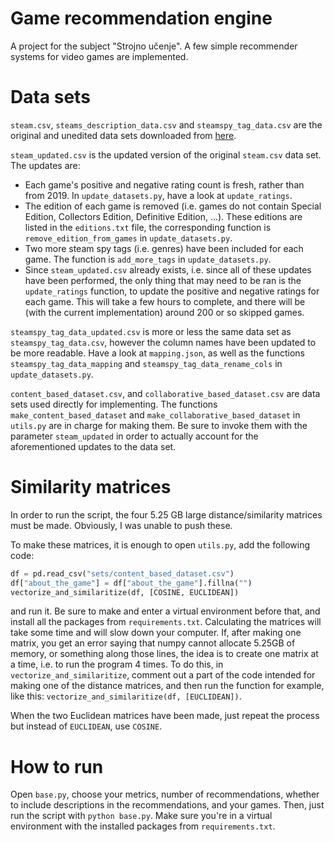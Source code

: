 # Game recommendation engine

A project for the subject "Strojno učenje". A few simple recommender systems for video games are implemented.

# Data sets

`steam.csv`, `steams_description_data.csv` and `steamspy_tag_data.csv` are the original and unedited data sets downloaded from [here](https://www.kaggle.com/nikdavis/steam-store-games).

`steam_updated.csv` is the updated version of the original `steam.csv` data set. The updates are:

-   Each game's positive and negative rating count is fresh, rather than from 2019. In `update_datasets.py`, have a look at `update_ratings`.
-   The edition of each game is removed (i.e. games do not contain Special Edition, Collectors Edition, Definitive Edition, ...). These editions are listed in the `editions.txt` file, the corresponding function is `remove_edition_from_games` in `update_datasets.py`.
-   Two more steam spy tags (i.e. genres) have been included for each game. The function is `add_more_tags` in `update_datasets.py`.
-   Since `steam_updated.csv` already exists, i.e. since all of these updates have been performed, the only thing that may need to be ran is the `update_ratings` function, to update the positive and negative ratings for each game. This will take a few hours to complete, and there will be (with the current implementation) around 200 or so skipped games.

`steamspy_tag_data_updated.csv` is more or less the same data set as `steamspy_tag_data.csv`, however the column names have been updated to be more readable. Have a look at `mapping.json`, as well as the functions `steamspy_tag_data_mapping` and `steamspy_tag_data_rename_cols` in `update_datasets.py`.

`content_based_dataset.csv`, and `collaborative_based_dataset.csv` are data sets used directly for implementing. The functions `make_content_based_dataset` and `make_collaborative_based_dataset` in `utils.py` are in charge for making them. Be sure to invoke them with the parameter `steam_updated` in order to actually account for the aforementioned updates to the data set.

# Similarity matrices

In order to run the script, the four 5.25 GB large distance/similarity matrices must be made. Obviously, I was unable to push these.

To make these matrices, it is enough to open `utils.py`, add the following code:

```python
df = pd.read_csv("sets/content_based_dataset.csv")
df["about_the_game"] = df["about_the_game"].fillna("")
vectorize_and_similaritize(df, [COSINE, EUCLIDEAN])
```

and run it. Be sure to make and enter a virtual environment before that, and install all the packages from `requirements.txt`. Calculating the matrices will take some time and will slow down your computer. If, after making one matrix, you get an error saying that numpy cannot allocate 5.25GB of memory, or something along those lines, the idea is to create one matrix at a time, i.e. to run the program 4 times. To do this, in `vectorize_and_similaritize`, comment out a part of the code intended for making one of the distance matrices, and then run the function for example, like this: `vectorize_and_similaritize(df, [EUCLIDEAN])`.

When the two Euclidean matrices have been made, just repeat the process but instead of `EUCLIDEAN`, use `COSINE`.

# How to run

Open `base.py`, choose your metrics, number of recommendations, whether to include descriptions in the recommendations, and your games. Then, just run the script with `python base.py`. Make sure you're in a virtual environment with the installed packages from `requirements.txt`.
